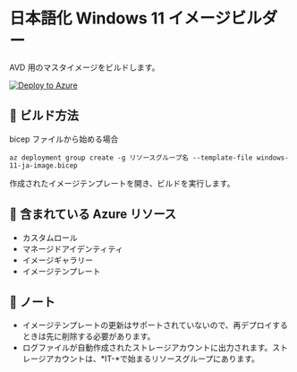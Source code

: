 # 日本語化 Windows 11 イメージビルダー

AVD 用のマスタイメージをビルドします。

[![Deploy to Azure](https://aka.ms/deploytoazurebutton)](https://portal.azure.com/#create/Microsoft.Template/uri/https%3A%2F%2Fraw.githubusercontent.com%2Fokumura-pico%2Fted-blog-resources%2Fmain%2Fwindows-11-ja-image%2Fwindows-11-ja-image.json)

## 🏢 ビルド方法

bicep ファイルから始める場合

```console
az deployment group create -g リソースグループ名 --template-file windows-11-ja-image.bicep
```

作成されたイメージテンプレートを開き、ビルドを実行します。

## 🌳 含まれている Azure リソース

- カスタムロール
- マネージドアイデンティティ
- イメージギャラリー
- イメージテンプレート

## 📓 ノート

- イメージテンプレートの更新はサポートされていないので、再デプロイするときは先に削除する必要があります。
- ログファイルが自動作成されたストレージアカウントに出力されます。ストレージアカウントは、*IT-*で始まるリソースグループにあります。
